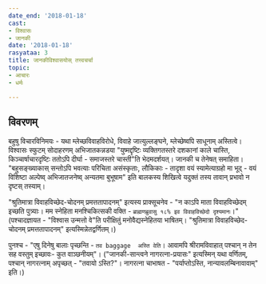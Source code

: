 ```yaml
---
date_end: '2018-01-18'
cast:
- विश्वासः
- जानकी
date: '2018-01-18'
rasyataa: 3
title: जानकीविश्वासयोस् तत्त्वचर्चा
topic:
- आचारः
- धर्मः

---
```


## विवरणम्
बहुषु विचारविनिमयः - यथा म्लेच्छविवाहविरोधे, विवाहे जात्युल्लङ्घने, म्लेच्छेष्वपि साधूनाम् अस्तित्वे। विश्वासः स्फुटम् सोदाहरणम् अभिजातकन्नडया "युष्मद्दृष्टिः व्यक्तिगतस्तरे दशकानां काले चास्ति, किञ्चार्षाचारदृष्टिः ततोऽपि दीर्घा - समाजस्तरे चास्ती"ति भेदमदर्शयत्। जानकी च तेनेषत् समाहिता। "बहुसङ्ख्याकास् सन्तोऽपि भवत्याः परिचिता असंस्कृताः, लौकिकाः - तादृशा वयं स्यामेत्याग्रहो मा भूद् - वयं विशिष्टा अल्पेष्व् अभिजातजनेष्व् अन्यतमा बुभूषाम" इति बालकस्य शिखित्वे यदुक्तं तस्य तावान् प्रभावो न दृष्टस् तस्याम्।

"श्रुतिमात्रा विवाहविच्छेद-चोदनम् प्रमत्ततापादनम्"  इत्यस्य प्राक्सूचनेव - "न काऽपि माता विवाहविच्छेदम् इच्छति पुत्र्याः। मम स्नेहिता मनश्चिकित्सकी वक्ति - `ब्राह्मणब्रुवासु १८% इव विवाहविच्छेदो दृश्यमानः`।" (पश्चादज्ञायत - "विश्वास उन्मत्तो वे"ति परीक्षितुं मनोवैद्यस्नेहितया भाषितम्। "श्रुतिमात्रा विवाहविच्छेद-चोदनम् प्रमत्ततापादनम्" इत्यस्मिन्नेतद्वर्णितम्।)

पुनश्च - "एषु दिनेषु बालाः पृच्छन्ति - `तव baggage  अस्ति वेति`। आवामपि श्रीरामविवाहात् पश्चान् न तेन सह वस्तुम् इच्छावः- कुत वाञ्छनीयम्"। ("जानकी-सान्त्वने नागरत्ना-प्रयासः" इत्यस्मिन् यथा वर्णितम्, पश्चान् नागरत्नाम् अपृच्छत् - "तवायो ऽस्ति?"। नागरत्ना चाभाषत - "पर्याप्तोऽस्ति, नान्यावलम्बिनावावाम्" इति।)

